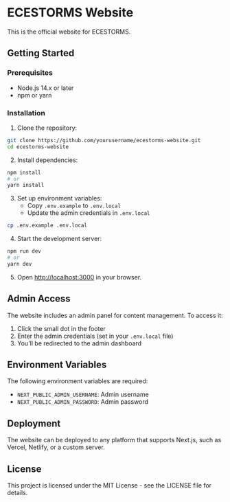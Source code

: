 # ECESTORMS Website

This is the official website for ECESTORMS.

## Getting Started

### Prerequisites

- Node.js 14.x or later
- npm or yarn

### Installation

1. Clone the repository:
```bash
git clone https://github.com/yourusername/ecestorms-website.git
cd ecestorms-website
```

2. Install dependencies:
```bash
npm install
# or
yarn install
```

3. Set up environment variables:
   - Copy `.env.example` to `.env.local`
   - Update the admin credentials in `.env.local`

```bash
cp .env.example .env.local
```

4. Start the development server:
```bash
npm run dev
# or
yarn dev
```

5. Open [http://localhost:3000](http://localhost:3000) in your browser.

## Admin Access

The website includes an admin panel for content management. To access it:

1. Click the small dot in the footer
2. Enter the admin credentials (set in your `.env.local` file)
3. You'll be redirected to the admin dashboard

## Environment Variables

The following environment variables are required:

- `NEXT_PUBLIC_ADMIN_USERNAME`: Admin username
- `NEXT_PUBLIC_ADMIN_PASSWORD`: Admin password

## Deployment

The website can be deployed to any platform that supports Next.js, such as Vercel, Netlify, or a custom server.

## License

This project is licensed under the MIT License - see the LICENSE file for details.

